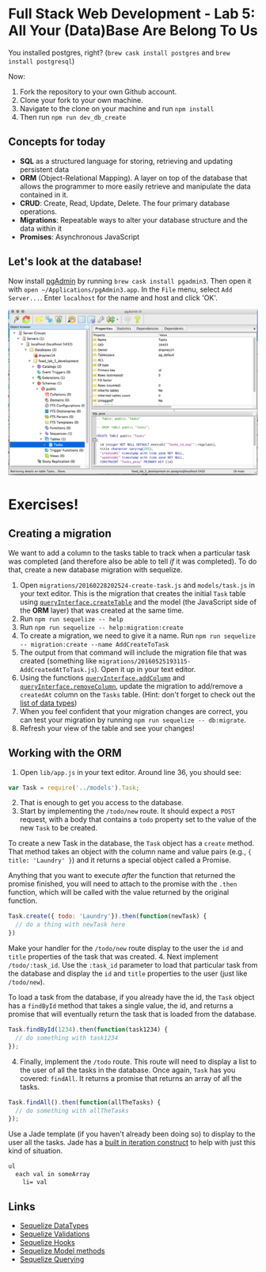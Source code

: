 
# Full Stack Web Development - Lab 5: All Your (Data)Base Are Belong To Us

You installed postgres, right? (`brew cask install postgres` and `brew
install postgresql`)

Now:

1. Fork the repository to your own Github account.
2. Clone your fork to your own machine.
3. Navigate to the clone on your machine and run `npm install`
4. Then run `npm run dev_db_create`

## Concepts for today

* **SQL** as a structured language for storing, retrieving and updating persistent data
* **ORM** (Object-Relational Mapping). A layer on top of the database that allows the programmer to more easily retrieve and manipulate the data contained in it.
* **CRUD**: Create, Read, Update, Delete. The four primary database operations.
* **Migrations**: Repeatable ways to alter your database structure and the data within it
* **Promises**: Asynchronous JavaScript

## Let's look at the database!

Now install [pgAdmin](http://pgadmin.org) by running `brew cask
install pgadmin3`. Then open it with `open
~/Applications/pgAdmin3.app`. In the `File` menu, select `Add
Server...`. Enter `localhost` for the name and host and click 'OK'.

![pgAdmin3](./pgAdmin_III_and_pgAdmin__PostgreSQL_administration_and_management_tools.png)

# Exercises!

## Creating a migration

We want to add a column to the tasks table to track when a particular task was completed (and therefore also be able to tell *if* it was completed). To do that, create a new database migration with sequelize.

1. Open `migrations/20160228202524-create-task.js` and `models/task.js` in your text editor. This is the migration that creates the initial `Task` table using [`queryInterface.createTable`](http://docs.sequelizejs.com/en/latest/docs/migrations/#createtabletablename-attributes-options) and the model (the JavaScript side of the **ORM** layer) that was created at the same time.
2. Run `npm run sequelize -- help`
3. Run `npm run sequelize -- help:migration:create`
4. To create a migration, we need to give it a name. Run `npm run sequelize -- migration:create --name AddCreateToTask`
5. The output from that command will include the migration file that was created (something like `migrations/20160525193115-AddCreatedAtToTask.js`). Open it up in your text editor.
6. Using the functions [`queryInterface.addColumn`](http://docs.sequelizejs.com/en/latest/docs/migrations/#addcolumntablename-attributename-datatypeoroptions-options) and [`queryInterface.removeColumn`](http://docs.sequelizejs.com/en/latest/docs/migrations/#removecolumntablename-attributename-options), update the migration to add/remove a `createdAt` column on the `Tasks` table. (Hint: don't forget to check out the [list of data types](http://docs.sequelizejs.com/en/latest/docs/models-definition/#data-types))
7. When you feel confident that your migration changes are correct, you can test your migration by running `npm run sequelize -- db:migrate`.
8. Refresh your view of the table and see your changes!

## Working with the **ORM**

1. Open `lib/app.js` in your text editor. Around line 36, you should see:
```javascript
var Task = require('../models').Task;
```
2. That is enough to get you access to the database.
3. Start by implementing the `/todo/new` route. It should expect a `POST` request, with a body that contains a `todo` property set to the value of the new `Task` to be created.

  To create a new Task in the database, the `Task` object has a `create` method. That method takes an object with the column name and value pairs (e.g., `{ title: 'Laundry' }`) and it returns a special object called a Promise.

  Anything that you want to execute *after* the function that returned the promise finished, you will need to attach to the promise with the `.then` function, which will be called with the value returned by the original function.

  ```javascript
  Task.create({ todo: 'Laundry'}).then(function(newTask) {
    // do a thing with newTask here
  })
  ```

  Make your handler for the `/todo/new` route display to the user the `id` and `title` properties of the task that was created.
4. Next implement `/todo/:task_id`. Use the `:task_id` parameter to load that particular task from the database and display the `id` and `title` properties to the user (just like `/todo/new`).

  To load a task from the database, if you already have the id, the `Task` object has a `findById` method that takes a single value, the id, and returns a promise that will eventually return the task that is loaded from the database.

  ```javascript
  Task.findById(1234).then(function(task1234) {
    // do something with task1234
  });
  ```
4. Finally, implement the `/todo` route. This route will need to display a list to the user of all the tasks in the database. Once again, `Task` has you covered: `findAll`. It returns a promise that returns an array of all the tasks.

  ```javascript
  Task.findAll().then(function(allTheTasks) {
    // do something with allTheTasks
  });
  ```

  Use a Jade template (if you haven't already been doing so) to display to the user all the tasks. Jade has a [built in iteration construct](http://jade-lang.com/reference/iteration/) to help with just this kind of situation.

  ```jade
  ul
    each val in someArray
      li= val
  ```

## Links

* [Sequelize DataTypes](http://docs.sequelizejs.com/en/latest/docs/models-definition/#data-types)
* [Sequelize Validations](http://docs.sequelizejs.com/en/latest/docs/models-definition/#validations)
* [Sequelize Hooks](http://docs.sequelizejs.com/en/latest/api/hooks/)
* [Sequelize Model methods](http://docs.sequelizejs.com/en/latest/docs/models-usage/)
* [Sequelize Querying](http://docs.sequelizejs.com/en/latest/docs/querying/)
